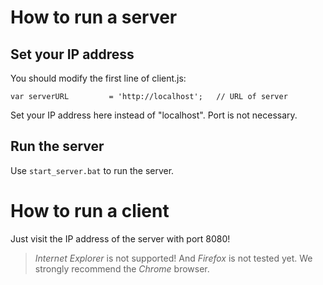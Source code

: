# How to run a server

## Set your IP address

You should modify the first line of client.js:

`var serverURL         = 'http://localhost';   // URL of server`

Set your IP address here instead of "localhost". Port is not necessary.

## Run the server

Use `start_server.bat` to run the server.

# How to run a client

Just visit the IP address of the server with port 8080!

> *Internet Explorer* is not supported! And *Firefox* is not tested yet.
> We strongly recommend the *Chrome* browser.